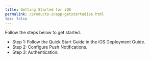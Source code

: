 ```yaml
---
title: Getting Started for iOS
permalink: /products-inapp-getstartedios.html
toc: false
---
```


Follow the steps below to get started.

- Step 1: Follow the Quick Start Guide in the iOS Deployment Guide.
- Step 2: Configure Push Notifications.
- Step 3: Authentication.
